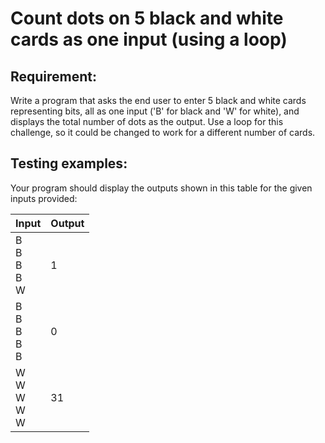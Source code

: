 # Count dots on 5 black and white cards as one input (using a loop)

## Requirement:

Write a program that asks the end user to enter 5 black and white cards
representing bits, all as one input ('B' for black and 'W' for white), and
displays the total number of dots as the output.
Use a loop for this challenge, so it could be changed to work for a different
number of cards.

## Testing examples:

Your program should display the outputs shown in this table for the given
inputs provided:

| Input                 | Output |
|-----------------------|--------|
| B<br>B<br>B<br>B<br>W | 1      |
| B<br>B<br>B<br>B<br>B | 0      |
| W<br>W<br>W<br>W<br>W | 31     |
